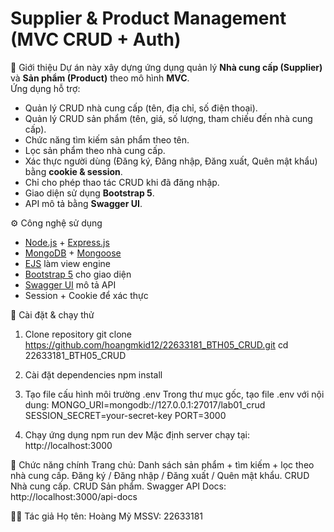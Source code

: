 # Supplier & Product Management (MVC CRUD + Auth)
📌 Giới thiệu
Dự án này xây dựng ứng dụng quản lý **Nhà cung cấp (Supplier)** và **Sản phẩm (Product)** theo mô hình **MVC**.  
Ứng dụng hỗ trợ:
- Quản lý CRUD nhà cung cấp (tên, địa chỉ, số điện thoại).
- Quản lý CRUD sản phẩm (tên, giá, số lượng, tham chiếu đến nhà cung cấp).
- Chức năng tìm kiếm sản phẩm theo tên.
- Lọc sản phẩm theo nhà cung cấp.
- Xác thực người dùng (Đăng ký, Đăng nhập, Đăng xuất, Quên mật khẩu) bằng **cookie & session**.
- Chỉ cho phép thao tác CRUD khi đã đăng nhập.
- Giao diện sử dụng **Bootstrap 5**.
- API mô tả bằng **Swagger UI**.

⚙️ Công nghệ sử dụng
- [Node.js](https://nodejs.org/) + [Express.js](https://expressjs.com/)
- [MongoDB](https://www.mongodb.com/) + [Mongoose](https://mongoosejs.com/)
- [EJS](https://ejs.co/) làm view engine
- [Bootstrap 5](https://getbootstrap.com/) cho giao diện
- [Swagger UI](https://swagger.io/tools/swagger-ui/) mô tả API
- Session + Cookie để xác thực

🚀 Cài đặt & chạy thử
1. Clone repository
git clone https://github.com/hoangmkid12/22633181_BTH05_CRUD.git
cd 22633181_BTH05_CRUD

2. Cài đặt dependencies
npm install

3. Tạo file cấu hình môi trường .env
Trong thư mục gốc, tạo file .env với nội dung:
MONGO_URI=mongodb://127.0.0.1:27017/lab01_crud
SESSION_SECRET=your-secret-key
PORT=3000

4. Chạy ứng dụng
npm run dev
Mặc định server chạy tại: http://localhost:3000

🔑 Chức năng chính
Trang chủ: Danh sách sản phẩm + tìm kiếm + lọc theo nhà cung cấp.
Đăng ký / Đăng nhập / Đăng xuất / Quên mật khẩu.
CRUD Nhà cung cấp.
CRUD Sản phẩm.
Swagger API Docs: http://localhost:3000/api-docs

👨‍💻 Tác giả
Họ tên: Hoàng Mỹ
MSSV: 22633181
